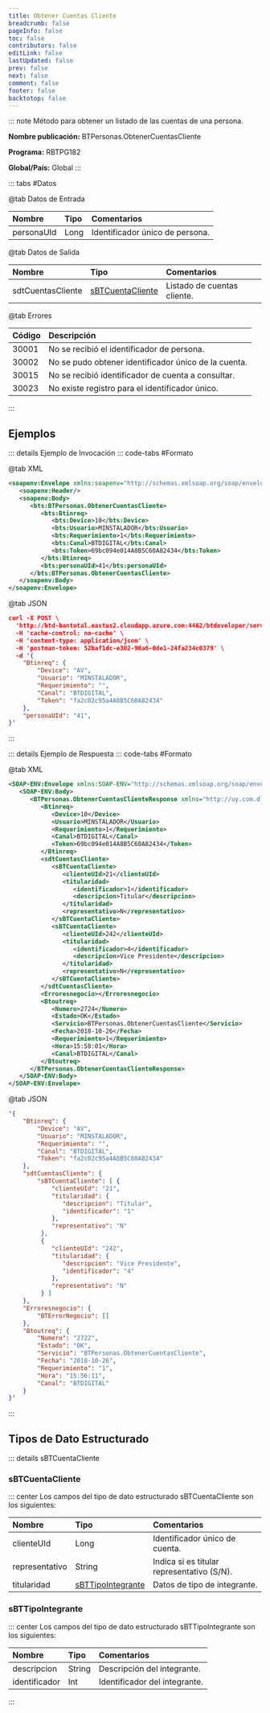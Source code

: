 ```yaml
---
title: Obtener Cuentas Cliente
breadcrumb: false
pageInfo: false
toc: false
contributors: false
editLink: false
lastUpdated: false
prev: false
next: false
comment: false
footer: false
backtotop: false
---
```


<!-- ABRE DATOS DEL MÉTODO -->
::: note Método para obtener un listado de las cuentas de una persona.

**Nombre publicación:** BTPersonas.ObtenerCuentasCliente

**Programa:** RBTPG182

**Global/País:** Global
:::
<!-- CIERRA DATOS DEL MÉTODO -->

<!-- ABRE TABLA DE DATOS -->
::: tabs #Datos 

@tab Datos de Entrada

Nombre | Tipo | Comentarios
:--------- | :--------- | :---------
personaUId | Long | Identificador único de persona.

@tab Datos de Salida

Nombre | Tipo | Comentarios
:--------- | :----------- | :-----------
sdtCuentasCliente | [sBTCuentaCliente](#sbtcuentacliente) | Listado de cuentas cliente.

@tab Errores

Código | Descripción
:--------- | :-----------
30001 | No se recibió el identificador de persona.
30002 | No se pudo obtener identificador único de la cuenta.
30015 | No se recibió identificador de cuenta a consultar.
30023 | No existe registro para el identificador único.
::: 
<!-- CIERRA TABLA DE DATOS -->

## **Ejemplos**

<!-- ABRE EJEMPLO DE INVOCACIÓN -->
::: details Ejemplo de Invocación 
::: code-tabs #Formato

@tab XML
```xml
<soapenv:Envelope xmlns:soapenv="http://schemas.xmlsoap.org/soap/envelope/" xmlns:bts="http://uy.com.dlya.bantotal/BTSOA/">
   <soapenv:Header/>
   <soapenv:Body>
      <bts:BTPersonas.ObtenerCuentasCliente>
         <bts:Btinreq>
            <bts:Device>10</bts:Device>
            <bts:Usuario>MINSTALADOR</bts:Usuario>
            <bts:Requerimiento>1</bts:Requerimiento>
            <bts:Canal>BTDIGITAL</bts:Canal>
            <bts:Token>69bc094e014A8B5C60A82434</bts:Token>
         </bts:Btinreq>
         <bts:personaUId>41</bts:personaUId>
      </bts:BTPersonas.ObtenerCuentasCliente>
   </soapenv:Body>
</soapenv:Envelope>
```

@tab JSON
```json
curl -X POST \
  'http://btd-bantotal.eastus2.cloudapp.azure.com:4462/btdeveloper/servlet/com.dlya.bantotal.odwsbt_BTPersonas_v1?ObtenerCuentasCliente' \
  -H 'cache-control: no-cache' \
  -H 'content-type: application/json' \
  -H 'postman-token: 52baf1dc-e302-90a6-0de1-24fa234c0379' \
  -d '{
	"Btinreq": {
		"Device": "AV",
		"Usuario": "MINSTALADOR",
		"Requerimiento": "",
		"Canal": "BTDIGITAL",
		"Token": "fa2c02c95a4A8B5C60A82434"
	},
	"personaUId": "41",
}'
```
:::
<!-- CIERRA EJEMPLO DE INVOCACIÓN -->

<!-- ABRE EJEMPLO DE RESPUESTA -->
::: details Ejemplo de Respuesta 
::: code-tabs #Formato

@tab XML
```xml
<SOAP-ENV:Envelope xmlns:SOAP-ENV="http://schemas.xmlsoap.org/soap/envelope/" xmlns:xsd="http://www.w3.org/2001/XMLSchema" xmlns:SOAP-ENC="http://schemas.xmlsoap.org/soap/encoding/" xmlns:xsi="http://www.w3.org/2001/XMLSchema-instance">
   <SOAP-ENV:Body>
      <BTPersonas.ObtenerCuentasClienteResponse xmlns="http://uy.com.dlya.bantotal/BTSOA/">
         <Btinreq>
            <Device>10</Device>
            <Usuario>MINSTALADOR</Usuario>
            <Requerimiento>1</Requerimiento>
            <Canal>BTDIGITAL</Canal>
            <Token>69bc094e014A8B5C60A82434</Token>
         </Btinreq>
         <sdtCuentasCliente>
            <sBTCuentaCliente>
               <clienteUId>21</clienteUId>
               <titularidad>
                  <identificador>1</identificador>
                  <descripcion>Titular</descripcion>
               </titularidad>
               <representativo>N</representativo>
            </sBTCuentaCliente>
            <sBTCuentaCliente>
               <clienteUId>242</clienteUId>
               <titularidad>
                  <identificador>4</identificador>
                  <descripcion>Vice Presidente</descripcion>
               </titularidad>
               <representativo>N</representativo>
            </sBTCuentaCliente>
         </sdtCuentasCliente>
         <Erroresnegocio></Erroresnegocio>
         <Btoutreq>
            <Numero>2724</Numero>
            <Estado>OK</Estado>
            <Servicio>BTPersonas.ObtenerCuentasCliente</Servicio>
            <Fecha>2018-10-26</Fecha>
            <Requerimiento>1</Requerimiento>
            <Hora>15:58:01</Hora>
            <Canal>BTDIGITAL</Canal>
         </Btoutreq>
      </BTPersonas.ObtenerCuentasClienteResponse>
   </SOAP-ENV:Body>
</SOAP-ENV:Envelope>
```

@tab JSON
```json
'{
	"Btinreq": {
		"Device": "AV",
		"Usuario": "MINSTALADOR",
		"Requerimiento": "",
		"Canal": "BTDIGITAL",
		"Token": "fa2c02c95a4A8B5C60A82434"
	},
    "sdtCuentasCliente": {
        "sBTCuentaCliente": [ {
            "clienteUId": "21",
            "titularidad": {
               "descripcion": "Titular",
               "identificador": "1"
            },
            "representativo": "N"
         },
         {
            "clienteUId": "242",
            "titularidad": {
               "descripcion": "Vice Presidente",
               "identificador": "4"
            },
            "representativo": "N"
         } ]
    },
    "Erroresnegocio": {
        "BTErrorNegocio": []
    },
    "Btoutreq": {
        "Numero": "2722",
        "Estado": "OK",
        "Servicio": "BTPersonas.ObtenerCuentasCliente",
        "Fecha": "2018-10-26",
        "Requerimiento": "1",
        "Hora": "15:56:11",
        "Canal": "BTDIGITAL"
    }
}'
```
::: 
<!-- CIERRA EJEMPLO DE RESPUESTA -->

## **Tipos de Dato Estructurado**

<!-- ABRE SDT -->
::: details sBTCuentaCliente  

### sBTCuentaCliente

::: center 
Los campos del tipo de dato estructurado sBTCuentaCliente son los siguientes: 

Nombre | Tipo | Comentarios 
:--------- | :----------- | :----------- 
clienteUId | Long | Identificador único de cuenta. 
representativo | String | Indica si es titular representativo (S/N). 
titularidad | [sBTTipoIntegrante](#sbttipointegrante) | Datos de tipo de integrante. 

### sBTTipoIntegrante

::: center 
Los campos del tipo de dato estructurado sBTTipoIntegrante son los siguientes: 

Nombre | Tipo | Comentarios 
:--------- | :----------- | :----------- 
descripcion | String | Descripción del integrante. 
identificador | Int | Identificador del integrante. 
:::
<!-- CIERRA SDT -->